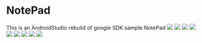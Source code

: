 # NotePad
This is an AndroidStudio rebuild of google SDK sample NotePad
![](https://github.com/csy1045130240/NotePad1/blob/master/images/1.jpg)
![](https://github.com/csy1045130240/NotePad1/blob/master/images/2.jpg)
![](https://github.com/csy1045130240/NotePad1/blob/master/images/3.jpg)
![](https://github.com/csy1045130240/NotePad1/blob/master/images/4.jpg)
![](https://github.com/csy1045130240/NotePad1/blob/master/images/5.jpg)
![](https://github.com/csy1045130240/NotePad1/blob/master/images/6.jpg)
![](https://github.com/csy1045130240/NotePad1/blob/master/images/7.jpg)
![](https://github.com/csy1045130240/NotePad1/blob/master/images/8.jpg)
![](https://github.com/csy1045130240/NotePad1/blob/master/images/9.jpg)
